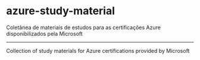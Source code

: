 # azure-study-material

Coletânea de materiais de estudos para as certificações Azure disponibilizados pela Microsoft

---------------------------------------------------------------------------------------------

Collection of study materials for Azure certifications provided by Microsoft
